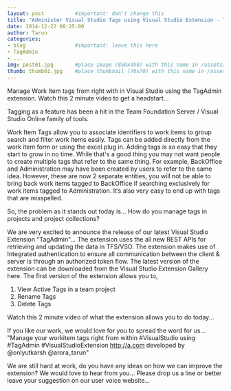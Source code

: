 ```yaml
---
layout: post          #important: don't change this
title: "Administer Visual Studio Tags using Visual Studio Extension - TagAdmin"
date: 2014-12-22 00:25:00
author: Tarun
categories:
- blog                #important: leave this here
- TagAdmin
- ...
img: post01.jpg       #place image (850x450) with this name in /assets/img/blog/
thumb: thumb01.jpg    #place thumbnail (70x70) with this name in /assets/img/blog/thumbs/
---
```

Manage Work Item tags from right with in Visual Studio using the TagAdmin extension. Watch this 2 minute video to get a headstart...
<!--more-->
Tagging as a feature has been a hit in the Team Foundation Server / Visual Studio Online family of tools.

Work Item Tags allow you to associate identifiers to work items to group search and filter work items easily. Tags can be added directly from the work item form or using the excel plug in. Adding tags is so easy that they start to grow in no time. While that's a good thing you may not want people to create multiple tags that refer to the same thing. For example, BackOffice and Administration may have been created by users to refer to the same idea. However, these are now 2 separate entities, you will not be able to bring back work items tagged to BackOffice if searching exclusively for work items tagged to Administration. It’s also very easy to end up with tags that are misspelled.

So, the problem as it stands out today is... How do you manage tags in projects and project collections? 

We are very excited to announce the release of our latest Visual Studio Extension "TagAdmin"... The extension uses the all new REST APIs for retrieving and updating the data in TFS/VSO. The extension makes use of Integrated authentication to ensure all communication between the client & server is through an authorized token flow. The latest version of the extension can be downloaded from the Visual Studio Extension Gallery here. The first version of the extension allows you to,

1.  View Active Tags in a team project
2.  Rename Tags
3.  Delete Tags 

Watch this 2 minute video of what the extension allows you to do today... 

If you like our work, we would love for you to spread the word for us... 
"Manage your workitem tags right from within #VisualStudio using #TagAdmin #VisualStudioExtension http://a.com developed by @onlyutkarsh @arora_tarun" 

We are still hard at work, do you have any ideas on how we can improve the extension? We would love to hear from you... Please drop us a line or better leave your suggestion on our user voice website... 
